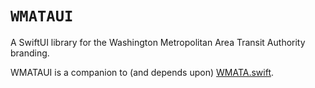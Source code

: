 # ``WMATAUI``

A SwiftUI library for the Washington Metropolitan Area Transit Authority branding.

WMATAUI is a companion to (and depends upon) [WMATA.swift](https://emma-k-alexandra.github.io/WMATA.swift/documentation/wmata/).


